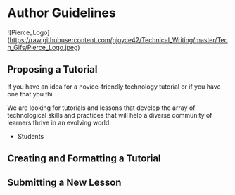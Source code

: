 # Author Guidelines
![Pierce_Logo] (https://raw.githubusercontent.com/gjoyce42/Technical_Writing/master/Tech_Gifs/Pierce_Logo.jpeg)

## Proposing a Tutorial
If you have an idea for a novice-friendly technology tutorial or if you have one that you thi

We are looking for tutorials and lessons that develop the array of technological skills and practices that will help a diverse community of learners thrive in an evolving world.

* Students
## Creating and Formatting a Tutorial

## Submitting a New Lesson
<!--stackedit_data:
eyJoaXN0b3J5IjpbMTMxNzE1MzUxLC03NTc3ODU1MjMsMTg2ND
EwMjU4NywxOTg1NTk5MzY5XX0=
-->